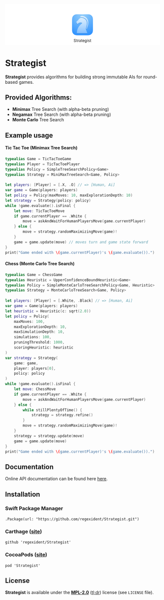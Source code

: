 ![Logo](Jumbotron.png)

# Strategist

**Strategist** provides algorithms for building strong immutable AIs for round-based games.

## Provided Algorithms:

- **Minimax** Tree Search (with alpha-beta pruning)
- **Negamax** Tree Search (with alpha-beta pruning)
- **Monte Carlo** Tree Search

## Example usage

#### Tic Tac Toe (Minimax Tree Search)

```swift
typealias Game = TicTacToeGame
typealias Player = TicTacToePlayer
typealias Policy = SimpleTreeSearchPolicy<Game>
typealias Strategy = MiniMaxTreeSearch<Game, Policy>

let players: [Player] = [.X, .O] // => [Human, Ai]
var game = Game(players: players)
let policy = Policy(maxMoves: 10, maxExplorationDepth: 10)
let strategy = Strategy(policy: policy)
while !game.evaluate().isFinal {
    let move: TicTacToeMove
    if game.currentPlayer == .White {
        move = askAndWaitForHumanPlayersMove(game.currentPlayer)
    } else {
        move = strategy.randomMaximizingMove(game)!
    }
    game = game.update(move) // moves turn and game state forward
}
print("Game ended with \(game.currentPlayer)'s \(game.evaluate()).")
```

#### Chess (Monte Carlo Tree Search)

```swift
typealias Game = ChessGame
typealias Heuristic = UpperConfidenceBoundHeuristic<Game>
typealias Policy = SimpleMonteCarloTreeSearchPolicy<Game, Heuristic>
typealias Strategy = MonteCarloTreeSearch<Game, Policy>

let players: [Player] = [.White, .Black] // => [Human, Ai]
var game = Game(players: players)
let heuristic = Heuristic(c: sqrt(2.0))
let policy = Policy(
    maxMoves: 100,
    maxExplorationDepth: 10,
    maxSimulationDepth: 10,
    simulations: 100,
    pruningThreshold: 1000,
    scoringHeuristic: heuristic
)
var strategy = Strategy(
    game: game,
    player: players[0],
    policy: policy
)
while !game.evaluate().isFinal {
    let move: ChessMove
    if game.currentPlayer == .White {
        move = askAndWaitForHumanPlayersMove(game.currentPlayer)
    } else {
        while stillPlentyOfTime() {
            strategy = strategy.refine()
        }
        move = strategy.randomMaximizingMove(game)!
    }
    strategy = strategy.update(move)
    game = game.update(move)
}    
print("Game ended with \(game.currentPlayer)'s \(game.evaluate()).")
```

## Documentation

Online API documentation can be found here [here](https://regexident.github.io/Strategist/).

## Installation

### Swift Package Manager

    .Package(url: "https://github.com/regexident/Strategist.git")

### Carthage ([site](https://github.com/Carthage/Carthage))

    github 'regexident/Strategist'

### CocoaPods ([site](http://cocoapods.org/))

    pod 'Strategist'
    
## License

**Strategist** is available under the [**MPL-2.0**](https://www.mozilla.org/en-US/MPL/2.0/) ([tl;dr](https://tldrlegal.com/license/mozilla-public-license-2.0-(mpl-2))) license (see `LICENSE` file).
